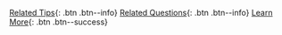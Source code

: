 
[Related Tips](#related-tips){: .btn .btn--info} 
[Related Questions](#related-questions){: .btn .btn--info}
[Learn More](#learn-more){: .btn .btn--success}
